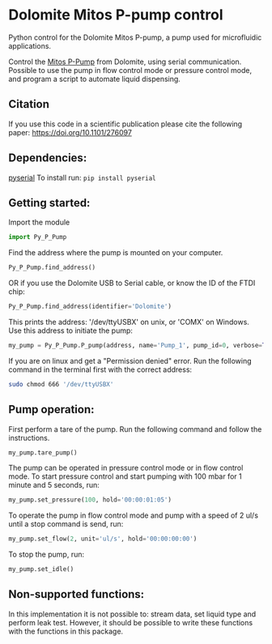 # Dolomite Mitos P-pump control
Python control for the Dolomite Mitos P-pump, a pump used for microfluidic applications.

Control the [Mitos P-Pump](https://www.dolomite-microfluidics.com/product/mitos-p-pump/) from Dolomite, using serial communication.  
Possible to use the pump in flow control mode or pressure control mode, and program a script to automate liquid dispensing.  

## Citation
If you use this code in a scientific publication please cite the following paper: https://doi.org/10.1101/276097

## Dependencies:
[pyserial](https://pypi.python.org/pypi/pyserial)
To install run: ```pip install pyserial```

## Getting started:
Import the module
```python
import Py_P_Pump
```
Find the address where the pump is mounted on your computer.
```python
Py_P_Pump.find_address()
```
OR if you use the Dolomite USB to Serial cable, or know the ID of the FTDI chip:
```python
Py_P_Pump.find_address(identifier='Dolomite')
```
This prints the address: '/dev/ttyUSBX' on unix, or 'COMX' on Windows. Use this address to initiate the pump:
```python
my_pump = Py_P_Pump.P_pump(address, name='Pump_1', pump_id=0, verbose=True)
```
If you are on linux and get a "Permission denied" error. Run the following command in the terminal first with the correct address:
```bash
sudo chmod 666 '/dev/ttyUSBX'
```  

## Pump operation:
First perform a tare of the pump. Run the following command and follow the instructions.
```python
my_pump.tare_pump()
```
The pump can be operated in pressure control mode or in flow control mode. To start pressure control and start pumping with 100 mbar for 1 minute and 5 seconds, run:
```python
my_pump.set_pressure(100, hold='00:00:01:05')
```
To operate the pump in flow control mode and pump with a speed of 2 ul/s until a stop command is send, run:
```python
my_pump.set_flow(2, unit='ul/s', hold='00:00:00:00')
```
To stop the pump, run:
```python
my_pump.set_idle()
```

## Non-supported functions:
In this implementation it is not possible to: stream data, set liquid type and perform leak test. However, it should be possible to write these functions with the functions in this package.
